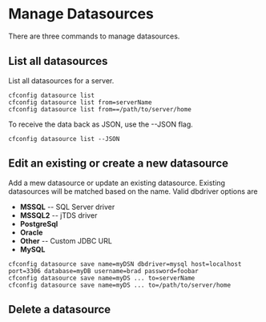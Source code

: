 # Manage Datasources

There are three commands to manage datasources.

## List all datasources

List all datasources for a server.

```
cfconfig datasource list
cfconfig datasource list from=serverName
cfconfig datasource list from==/path/to/server/home
```

To receive the data back as JSON, use the --JSON flag.

```
cfconfig datasource list --JSON
```

## Edit an existing or create a new datasource

Add a mew datasource or update an existing datasource.  Existing datasources will be matched based on the name.
Valid dbdriver options are
- **MSSQL** -- SQL Server driver
- **MSSQL2** -- jTDS driver
- **PostgreSql**
- **Oracle**
- **Other** -- Custom JDBC URL
- **MySQL**

```
cfconfig datasource save name=myDSN dbdriver=mysql host=localhost port=3306 database=myDB username=brad password=foobar
cfconfig datasource save name=myDS ... to=serverName
cfconfig datasource save name=myDS ... to=/path/to/server/home
```



## Delete a datasource